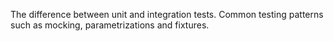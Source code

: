 The difference between unit and integration tests.
Common testing patterns such as mocking, parametrizations and fixtures.
